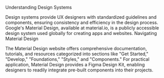 Understanding Design Systems

Design systems provide UX designers with standardized guidelines and components, ensuring consistency and efficiency in the design process.
Google's Material Design, available at material.io, is a publicly accessible design system used globally for creating apps and websites.
Navigating Material Design

The Material Design website offers comprehensive documentation, tutorials, and resources categorized into sections like "Get Started," "Develop," "Foundations," "Styles," and "Components."
For practical application, Material Design provides a Figma Design Kit, enabling designers to readily integrate pre-built components into their projects.